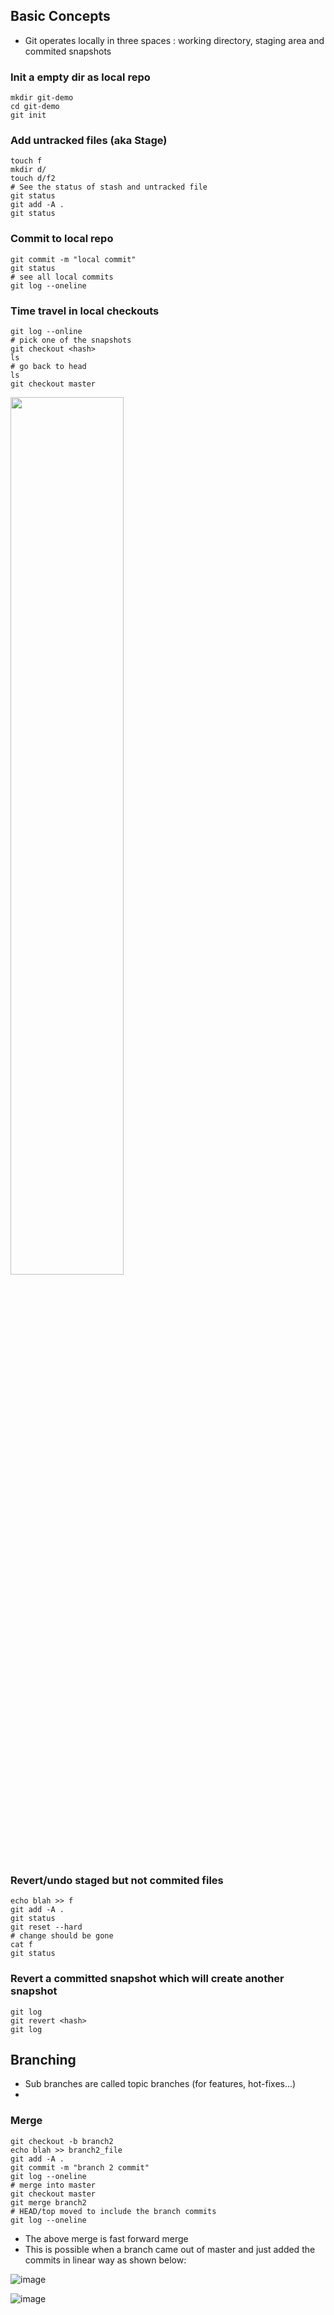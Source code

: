 ## Basic Concepts
- Git operates locally in three spaces : working directory, staging area and commited snapshots

### Init a empty dir as local repo

```
mkdir git-demo
cd git-demo
git init
```


### Add untracked files (aka Stage)
```
touch f
mkdir d/
touch d/f2
# See the status of stash and untracked file
git status
git add -A .
git status
```

### Commit to local repo
```
git commit -m "local commit"
git status
# see all local commits
git log --oneline
```

### Time travel in local checkouts
```
git log --online
# pick one of the snapshots
git checkout <hash>
ls
# go back to head
ls
git checkout master
```

<img src="https://github.com/user-attachments/assets/946cecc2-2c72-4aad-8640-e583f0691d6c" style="width:60%;"/>

### Revert/undo staged but not commited files

```
echo blah >> f
git add -A .
git status
git reset --hard
# change should be gone
cat f
git status
```

### Revert a committed snapshot which will create another snapshot
```
git log
git revert <hash>
git log
```

## Branching
- Sub branches are called topic branches (for features, hot-fixes...)
- 


### Merge 
```
git checkout -b branch2
echo blah >> branch2_file
git add -A .
git commit -m "branch 2 commit"
git log --oneline
# merge into master
git checkout master
git merge branch2
# HEAD/top moved to include the branch commits
git log --oneline
```

- The above merge is fast forward merge
- This is possible when a branch came out of master and just added the commits in linear way as shown below:
  
![image](https://github.com/user-attachments/assets/4db1d1be-274d-4ae1-9a95-1c6511b2d4d1)

![image](https://github.com/user-attachments/assets/3cb6877b-8ceb-41f7-8696-3132441c62dd)
